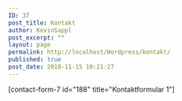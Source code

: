 ```yaml
---
ID: 37
post_title: Kontakt
author: KevinSappl
post_excerpt: ""
layout: page
permalink: http://localhost/Wordpress/kontakt/
published: true
post_date: 2018-11-15 10:21:27
---
```

[contact-form-7 id="188" title="Kontaktformular 1"]